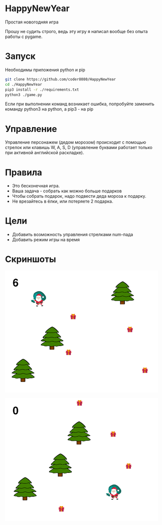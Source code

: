 # HappyNewYear
Простая новогодняя игра

Прошу не судить строго, ведь эту игру я написал вообще без опыта работы с pygame.

# Запуск
Необходимы приложения python и pip
```bash
git clone https://github.com/coder8080/HappyNewYear
cd ./HappyNewYear
pip3 install -r ./requirements.txt
python3 ./game.py
```

Если при выполнении команд возникает ошибка, попробуйте заменить команду python3 на python, а pip3 - на pip 

# Управление
Управление персонажем (дедом морозом) происходит с помощью стрелок или клавишь W, A, S, D (управление буквами работает
только при активной английской раскладке).

# Правила
- Это бесконечная игра.
- Ваша задача - собрать как можно больше подарков
- Чтобы собрать подарок, надо подвести деда мороза к подарку.
- Не врезайтесь в ёлки, или потеряете 2 подарка.

# Цели
- Добавить возможность управления стрелками num-пада
- Добавить режим игры на время 

# Скриншоты
![1](https://raw.githubusercontent.com/coder8080/HappyNewYear/main/screenshots/screenshot-1.png)

![2](https://raw.githubusercontent.com/coder8080/HappyNewYear/main/screenshots/screenshot-2.png)